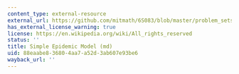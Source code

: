 ```yaml
---
content_type: external-resource
external_url: https://github.com/mitmath/6S083/blob/master/problem_sets/PS3.md
has_external_license_warning: true
license: https://en.wikipedia.org/wiki/All_rights_reserved
status: ''
title: Simple Epidemic Model (md)
uid: 88eaabe8-3680-4aa7-a52d-3ab607e93be6
wayback_url: ''
---
```

